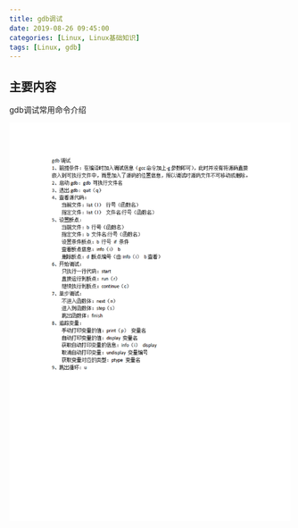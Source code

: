 ```yaml
---
title: gdb调试
date: 2019-08-26 09:45:00
categories: [Linux, Linux基础知识]
tags: [Linux, gdb]
---
```


## 主要内容
gdb调试常用命令介绍
<!-- more -->
![gdb调试.png](2019-08-26-gdb调试/gdb调试.png)

